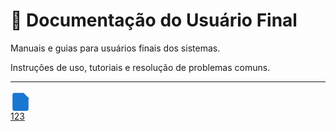 # 👤 Documentação do Usuário Final

Manuais e guias para usuários finais dos sistemas.

Instruções de uso, tutoriais e resolução de problemas comuns.

---

<div class="cards-container">
<a class="doc-card" href="123">
  <div class="doc-icon"><svg width="32" height="32" viewBox="0 0 20 20" fill="#1976d2" style="vertical-align:middle;"><path d="M4 2h9l5 5v11a2 2 0 01-2 2H4a2 2 0 01-2-2V4a2 2 0 012-2z"/><path d="M13 2v6h6"/></svg></div>
  <div class="doc-title">123</div>
</a>
</div>